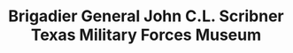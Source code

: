---
layout: repo
title: "Brigadier General John C.L. Scribner Texas Military Forces Museum"
id: 16843
permalink: repos/16843/
---